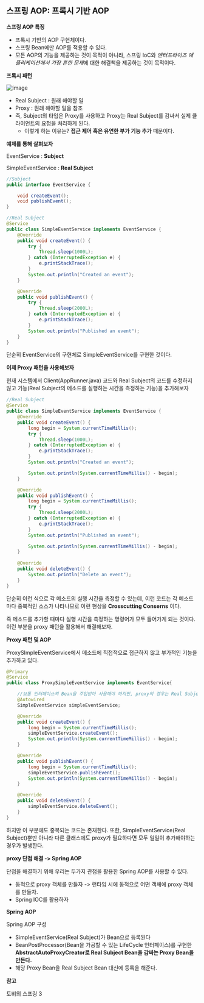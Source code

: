 ## 스프링 AOP: 프록시 기반 AOP

**스프링 AOP 특징**

- 프록시 기반의 AOP 구현체이다.
- 스프링 Bean에만 AOP를 적용할 수 있다.
- 모든 AOP의 기능을 제공하는 것이 목적이 아니라, 스프링 IoC와 *엔터프라이즈 애플리케이션에서 가장 흔한 문제*에 대한 해결책을 제공하는 것이 목적이다.



**프록시 패턴**

![image](https://user-images.githubusercontent.com/40616436/73373374-de2df600-42fb-11ea-9c36-d24a75507220.png)

- Real Subject : 원래 해야할 일
- Proxy : 원래 해야할 일을 참조
- 즉, Subject의 타입은 Proxy를 사용하고 Proxy는 Real Subject를 감싸서 실제 클라이언트의 요청을 처리하게 된다.
  - 이렇게 하는 이유는? **접근 제어 혹은 유연한 부가 기능 추가** 때문이다.



**예제를 통해 살펴보자**

EventService : **Subject**

SimpleEventService : **Real Subject**

~~~java
//Subject
public interface EventService {

    void createEvent();
    void publishEvent();
}

//Real Subject
@Service
public class SimpleEventService implements EventService {
    @Override
    public void createEvent() {
        try {
            Thread.sleep(1000L);
        } catch (InterruptedException e) {
            e.printStackTrace();
        }
        System.out.println("Created an event");
    }

    @Override
    public void publishEvent() {
        try {
            Thread.sleep(2000L);
        } catch (InterruptedException e) {
            e.printStackTrace();
        }
        System.out.println("Published an event");
    }
}
~~~

단순히 EventService의 구현체로 SimpleEventService를 구현한 것이다.



**이제 Proxy 패턴을 사용해보자**

현재 시스템에서 Client(AppRunner.java) 코드와 Real Subject의 코드를 수정하지 않고 기능(Real Subject의 메소드를 실행하는 시간을 측정하는 기능)을 추가해보자

~~~java
//Real Subject
@Service
public class SimpleEventService implements EventService {
    @Override
    public void createEvent() {
        long begin = System.currentTimeMillis();
        try {
            Thread.sleep(1000L);
        } catch (InterruptedException e) {
            e.printStackTrace();
        }
        System.out.println("Created an event");

        System.out.println(System.currentTimeMillis() - begin);
    }

    @Override
    public void publishEvent() {
        long begin = System.currentTimeMillis();
        try {
            Thread.sleep(2000L);
        } catch (InterruptedException e) {
            e.printStackTrace();
        }
        System.out.println("Published an event");

        System.out.println(System.currentTimeMillis() - begin);
    }
  
  	@Override
    public void deleteEvent() {
        System.out.println("Delete an event");
    }
}
~~~

단순히 이런 식으로 각 메소드의 실행 시간을 측정할 수 있는데, 이런 코드는 각 메소드마다 중복적인 소스가 나타나므로 이런 현상을 **Crosscutting Conserns** 이다.

즉 메소드를 추가할 때마다 실행 시간을 측정하는 명령어가 모두 들어가게 되는 것이다. 이런 부분을 proxy 패턴을 활용해서 해결해보자.



**Proxy 패턴 및 AOP**

ProxySImpleEventService에서 메소드에 직접적으로 접근하지 않고 부가적인 기능을 추가하고 있다.

~~~java
@Primary
@Service
public class ProxySimpleEventService implements EventService{

    //보통 인터페이스의 Bean을 주입받아 사용해야 하지만, proxy의 경우는 Real Subject의 Bean을 주입받아 사용해야 한다.
    @Autowired
    SimpleEventService simpleEventService;

    @Override
    public void createEvent() {
        long begin = System.currentTimeMillis();
        simpleEventService.createEvent();
        System.out.println(System.currentTimeMillis() - begin);
    }

    @Override
    public void publishEvent() {
        long begin = System.currentTimeMillis();
        simpleEventService.publishEvent();
        System.out.println(System.currentTimeMillis() - begin);
    }

    @Override
    public void deleteEvent() {
        simpleEventService.deleteEvent();
    }
}
~~~

하지만 이 부분에도 중복되는 코드는 존재한다. 또한, SimpleEventService(Real Subject)뿐만 아니라 다른 클래스에도 proxy가 필요하다면 모두 일일이 추가해야하는 경우가 발생한다.



**proxy 단점 해결 -> Spring AOP**

단점을 해결하기 위해 우리는 두가지 관점을 활용한 Spring AOP를 사용할 수 있다.

- 동적으로 proxy 객체를 만들자 -> 런타임 시에 동적으로 어떤 객체에 proxy 객체를 만들자.
- Spring IOC를 활용하자



**Spring AOP**

Spring AOP 구성

- SimpleEventService(Real Subject)가 Bean으로 등록된다
- BeanPostProcessor(Bean을 가공할 수 있는 LifeCycle 인터페이스)를 구현한 **AbstractAutoProxyCreator로 Real Subject Bean을 감싸는 Proxy Bean을 만든다.**
- 해당 Proxy Bean을 Real Subject Bean 대신에 등록을 해준다.



**참고**

토비의 스프링 3 

 